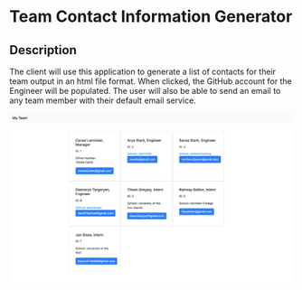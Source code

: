 # Team Contact Information Generator

## Description 
The client will use this application to generate a list of contacts 
for their team output in an html file format. When clicked, the GitHub 
account for the Engineer will be populated. The user will also be able 
to send an email to any team member with their default email service.

<img src="assets/images/output_screenshot.png" width="500">
